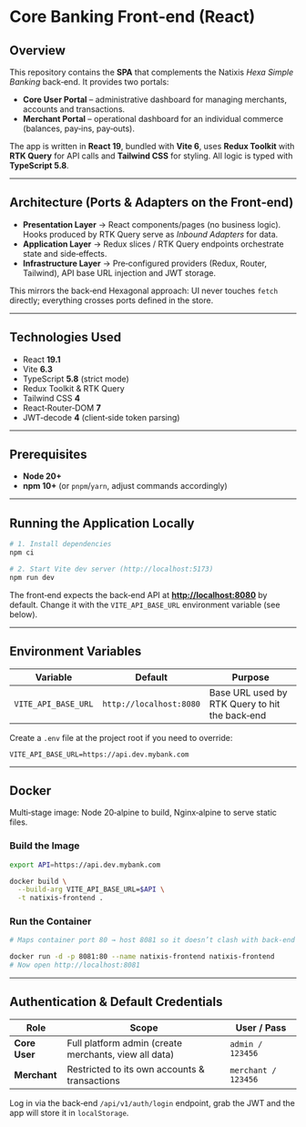 # Core Banking Front‑end (React)

## Overview

This repository contains the **SPA** that complements the Natixis *Hexa Simple Banking* back‑end.
It provides two portals:

* **Core User Portal** – administrative dashboard for managing merchants, accounts and transactions.
* **Merchant Portal** – operational dashboard for an individual commerce (balances, pay‑ins, pay‑outs).

The app is written in **React 19**, bundled with **Vite 6**, uses **Redux Toolkit** with **RTK Query** for API calls and **Tailwind CSS** for styling. All logic is typed with **TypeScript 5.8**.

---

## Architecture (Ports & Adapters on the Front‑end)

* **Presentation Layer** → React components/pages (no business logic).
  Hooks produced by RTK Query serve as *Inbound Adapters* for data.
* **Application Layer** → Redux slices / RTK Query endpoints orchestrate state and side‑effects.
* **Infrastructure Layer** → Pre‑configured providers (Redux, Router, Tailwind), API base URL injection and JWT storage.

This mirrors the back‑end Hexagonal approach: UI never touches `fetch` directly; everything crosses ports defined in the store.

---

## Technologies Used

* React **19.1**
* Vite **6.3**
* TypeScript **5.8** (strict mode)
* Redux Toolkit & RTK Query
* Tailwind CSS **4**
* React‑Router‑DOM **7**
* JWT‑decode **4** (client‑side token parsing)

---

## Prerequisites

* **Node 20+**
* **npm 10+** (or `pnpm`/`yarn`, adjust commands accordingly)

---

## Running the Application Locally

```bash
# 1. Install dependencies
npm ci

# 2. Start Vite dev server (http://localhost:5173)
npm run dev
```

The front‑end expects the back‑end API at **[http://localhost:8080](http://localhost:8080)** by default.
Change it with the `VITE_API_BASE_URL` environment variable (see below).

---

## Environment Variables

| Variable            | Default                 | Purpose                                        |
| ------------------- | ----------------------- | ---------------------------------------------- |
| `VITE_API_BASE_URL` | `http://localhost:8080` | Base URL used by RTK Query to hit the back‑end |

Create a `.env` file at the project root if you need to override:

```env
VITE_API_BASE_URL=https://api.dev.mybank.com
```

---

## Docker

Multi‑stage image: Node 20‑alpine to build, Nginx‑alpine to serve static files.

### Build the Image

```bash
export API=https://api.dev.mybank.com

docker build \
  --build-arg VITE_API_BASE_URL=$API \
  -t natixis-frontend .
```

### Run the Container

```bash
# Maps container port 80 → host 8081 so it doesn’t clash with back‑end

docker run -d -p 8081:80 --name natixis-frontend natixis-frontend
# Now open http://localhost:8081
```

---

## Authentication & Default Credentials

| Role          | Scope                                                 | User / Pass         |
| ------------- | ----------------------------------------------------- | ------------------- |
| **Core User** | Full platform admin (create merchants, view all data) | `admin / 123456`    |
| **Merchant**  | Restricted to its own accounts & transactions         | `merchant / 123456` |

Log in via the back‑end `/api/v1/auth/login` endpoint, grab the JWT and the app will store it in `localStorage`.
